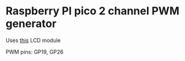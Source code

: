 # Raspberry PI pico 2 channel PWM generator

Uses [this](https://www.waveshare.com/wiki/Pico-LCD-0.96) LCD module

PWM pins: GP19, GP26
